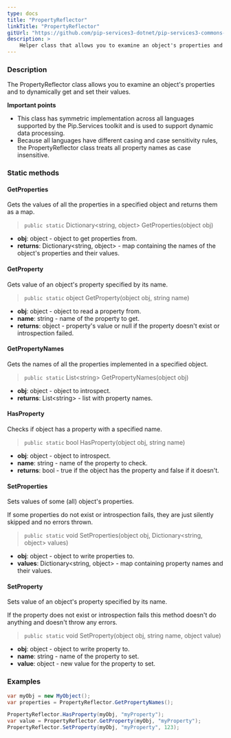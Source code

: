 ```yaml
---
type: docs
title: "PropertyReflector"
linkTitle: "PropertyReflector"
gitUrl: "https://github.com/pip-services3-dotnet/pip-services3-commons-dotnet"
description: >
    Helper class that allows you to examine an object's properties and to dynamically get and set their values.
---
```


### Description

The PropertyReflector class allows you to examine an object's properties and to dynamically get and set their values.

**Important points**

- This class has symmetric implementation across all languages supported by the Pip.Services toolkit and is used to support dynamic data processing.
- Because all languages have different casing and case sensitivity rules, the PropertyReflector class treats all property names as case insensitive.

### Static methods

#### GetProperties
Gets the values of all the properties in a specified object
and returns them as a map.

> `public static` Dictionary\<string, object\> GetProperties(object obj)

- **obj**: object - object to get properties from.
- **returns**: Dictionary\<string, object\> - map containing the names of the object's properties and their values.


#### GetProperty
Gets value of an object's property specified by its name.

> `public static` object GetProperty(object obj, string name)

- **obj**: object - object to read a property from.
- **name**: string - name of the property to get.
- **returns**: object - property's value or null if the property doesn't exist or introspection failed.

#### GetPropertyNames
Gets the names of all the properties implemented in a specified object.

> `public static` List\<string\> GetPropertyNames(object obj)

- **obj**: object - object to introspect.
- **returns**: List\<string\> - list with property names.

#### HasProperty
Checks if object has a property with a specified name.

> `public static` bool HasProperty(object obj, string name)

- **obj**: object - object to introspect.
- **name**: string - name of the property to check.
- **returns**: bool - true if the object has the property and false if it doesn't.

#### SetProperties
Sets values of some (all) object's properties.
 
If some properties do not exist or introspection fails,
they are just silently skipped and no errors thrown.

> `public static` void SetProperties(object obj, Dictionary\<string, object\> values)

- **obj**: object - object to write properties to.
- **values**: Dictionary\<string, object\> - map containing property names and their values.


#### SetProperty
Sets value of an object's property specified by its name.

If the property does not exist or introspection fails
this method doesn't do anything and doesn't throw any errors.

> `public static` void SetProperty(object obj, string name, object value)

- **obj**: object - object to write property to.
- **name**: string - name of the property to set.
- **value**: object - new value for the property to set.

### Examples

```cs
var myObj = new MyObject();
var properties = PropertyReflector.GetPropertyNames();

PropertyReflector.HasProperty(myObj, "myProperty");
var value = PropertyReflector.GetProperty(myObj, "myProperty");
PropertyReflector.SetProperty(myObj, "myProperty", 123);

```
